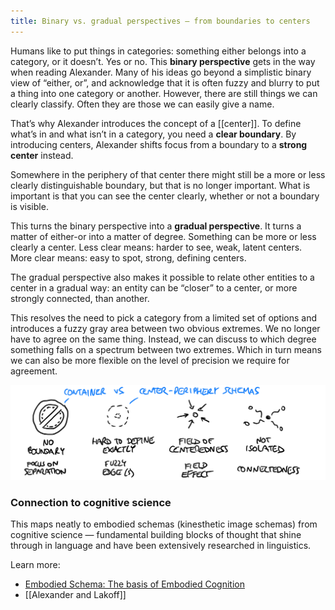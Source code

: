 ```yaml
---
title: Binary vs. gradual perspectives — from boundaries to centers
---
```


Humans like to put things in categories: something either belongs into a category, or it doesn’t. Yes or no. This **binary perspective** gets in the way when reading Alexander. Many of his ideas go beyond a simplistic binary view of “either, or”, and acknowledge that it is often fuzzy and blurry to put a thing into one category or another. However, there are still things we can clearly classify. Often they are those we can easily give a name.

That’s why Alexander introduces the concept of a [[center]]. To define what’s in and what isn’t in a category, you need a **clear boundary**. By introducing centers, Alexander shifts focus from a boundary to a **strong center** instead.

Somewhere in the periphery of that center there might still be a more or less clearly distinguishable boundary, but that is no longer important. What is important is that you can see the center clearly, whether or not a boundary is visible.

This turns the binary perspective into a **gradual perspective**. It turns a matter of either-or into a matter of degree. Something can be more or less clearly a center. Less clear means: harder to see, weak, latent centers. More clear means: easy to spot, strong, defining centers. 

The gradual perspective also makes it possible to relate other entities to a center in a gradual way: an entity can be “closer” to a center, or more strongly connected, than another.

This resolves the need to pick a category from a limited set of options and introduces a fuzzy gray area between two obvious extremes. We no longer have to agree on the same thing. Instead, we can discuss to which degree something falls on a spectrum between two extremes. Which in turn means we can also be more flexible on the level of precision we require for agreement.

![Properties of centers](/images/properties-of-centers.png)

### Connection to cognitive science
This maps neatly to embodied schemas (kinesthetic image schemas) from cognitive science — fundamental building blocks of thought that shine through in language and have been extensively researched in linguistics.

Learn more:

- [Embodied Schema: The basis of Embodied Cognition](https://cleanlanguage.co.uk/articles/articles/245/0/Embodied-Schema-The-basis-of-Embodied-Cognition/Page0.html)
- [[Alexander and Lakoff]]